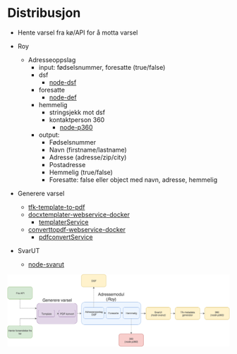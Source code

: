 # Distribusjon

- Hente varsel fra kø/API for å motta varsel

- Roy
    - Adresseoppslag
        - input: fødselsnummer, foresatte (true/false)
        - dsf
            - [node-dsf]()
        - foresatte
            - [node-def]()
        - hemmelig
            - stringsjekk mot dsf
            - kontaktperson 360
                - [node-p360]()
        - output:
            - Fødselsnummer
            - Navn (firstname/lastname)
            - Adresse (adresse/zip/city)
            - Postadresse
            - Hemmelig (true/false)
            - Foresatte: false eller object med navn, adresse, hemmelig
    
- Generere varsel
    - [tfk-template-to-pdf](https://github.com/telemark/tfk-template-to-pdf)
    - [docxtemplater-webservice-docker](https://github.com/telemark/docxtemplater-webservice-docker)
        - [templaterService](https://templater.service.t-fk.no/)
    - [converttopdf-webservice-docker](https://github.com/telemark/converttopdf-webservice-docker)
        - [pdfconvertService](https://pdfconvert.service.t-fk.no/)

- SvarUT
    - [node-svarut](https://github.com/telemark/node-svarut)
    
![Illustrasjon](../images/louie-distribution.png)